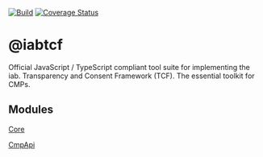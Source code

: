 [![Build](https://travis-ci.org/chrispaterson/iabtcf.svg?branch=master)](https://travis-ci.org/chrispaterson/iabtcf)
[![Coverage Status](https://coveralls.io/repos/github/chrispaterson/iabtcf/badge.svg?branch=master)](https://coveralls.io/github/chrispaterson/iabtcf?branch=master)

# @iabtcf

Official JavaScript / TypeScript compliant tool suite for implementing the iab. Transparency and Consent Framework (TCF).  The essential toolkit for CMPs.

## Modules

[Core](./modules/core/)

[CmpApi](./modules/cmpapi/)
